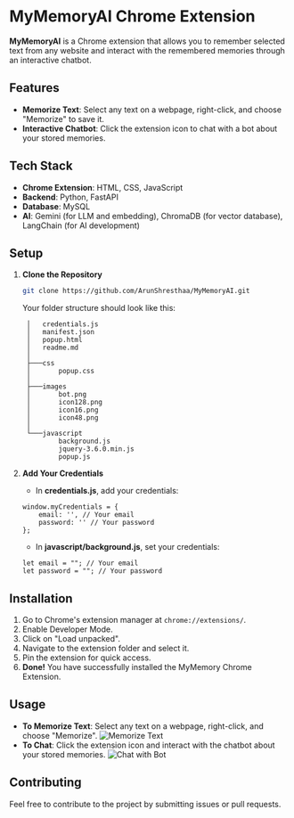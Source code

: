 # MyMemoryAI Chrome Extension

**MyMemoryAI** is a Chrome extension that allows you to remember selected text from any website and interact with the remembered memories through an interactive chatbot.

## Features

- **Memorize Text**: Select any text on a webpage, right-click, and choose "Memorize" to save it.
- **Interactive Chatbot**: Click the extension icon to chat with a bot about your stored memories.

## Tech Stack

- **Chrome Extension**: HTML, CSS, JavaScript
- **Backend**: Python, FastAPI
- **Database**: MySQL
- **AI**: Gemini (for LLM and embedding), ChromaDB (for vector database), LangChain (for AI development)

## Setup

1. **Clone the Repository**

   ```bash
   git clone https://github.com/ArunShresthaa/MyMemoryAI.git
   ```

   Your folder structure should look like this:
   ```
    │   credentials.js
    │   manifest.json
    │   popup.html
    │   readme.md
    │
    ├───css
    │       popup.css
    │
    ├───images
    │       bot.png
    │       icon128.png
    │       icon16.png
    │       icon48.png
    │
    └───javascript
            background.js
            jquery-3.6.0.min.js
            popup.js
    ```
2. **Add Your Credentials**

    - In **credentials.js**, add your credentials:
    ```
    window.myCredentials = {
        email: '', // Your email
        password: '' // Your password
    };
    ```

    - In **javascript/background.js**, set your credentials:

    ```
    let email = ""; // Your email
    let password = ""; // Your password
    ```

## Installation

1. Go to Chrome's extension manager at `chrome://extensions/`.
2. Enable Developer Mode.
3. Click on "Load unpacked".
4. Navigate to the extension folder and select it.
5. Pin the extension for quick access.
6. **Done!** You have successfully installed the MyMemory Chrome Extension.

## Usage

- **To Memorize Text**: Select any text on a webpage, right-click, and choose "Memorize".
![Memorize Text](docs/images/memorize-text.png)
- **To Chat**: Click the extension icon and interact with the chatbot about your stored memories.
![Chat with Bot](docs/images/chat-with-bot.png)

## Contributing

Feel free to contribute to the project by submitting issues or pull requests.